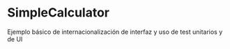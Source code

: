 # SimpleCalculator
Ejemplo básico de internacionalización de interfaz y uso de test unitarios y de UI
